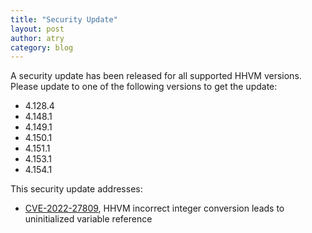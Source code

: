 ```yaml
---
title: "Security Update"
layout: post
author: atry
category: blog
---
```


A security update has been released for all supported HHVM versions. Please
update to one of the following versions to get the update:

- 4.128.4
- 4.148.1
- 4.149.1
- 4.150.1
- 4.151.1
- 4.153.1
- 4.154.1

This security update addresses:

- [CVE-2022-27809](https://cve.mitre.org/cgi-bin/cvename.cgi?name=CVE-2022-27809),
  HHVM incorrect integer conversion leads to uninitialized variable reference
